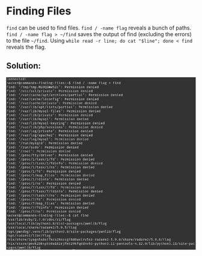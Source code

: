 # Finding Files

`find` can be used to find files. `find / -name flag` reveals a bunch of paths. `find / -name flag > ~/find` saves the output of find (excluding the errors) to the file `~/find`. Using `while read -r line; do cat "$line"; done < find` reveals the flag.


## Solution:

![solution](11_Finding_Files.png)
